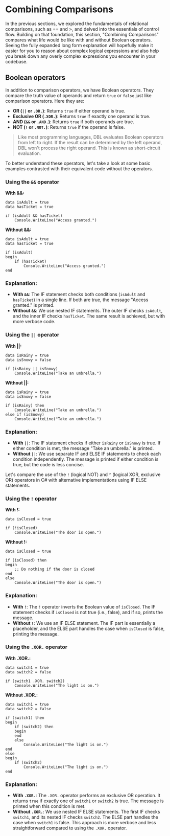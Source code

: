 # Combining Comparisons
In the previous sections, we explored the fundamentals of relational comparisons, such as == and >, and delved into the essentials of control flow. Building on that foundation, this section, "Combining Comparisons" compares what life would be like with and without Boolean operators. Seeing the fully expanded long form explanation will hopefully make it easier for you to reason about complex logical expressions and also help you break down any overly complex expressions you encounter in your codebase. 

## Boolean operators

In addition to comparison operators, we have Boolean operators. They compare the truth value of operands and return `true` or `false` just like comparison operators. Here they are:

- **OR (`||` or `.OR.`)**: Returns `true` if either operand is true.
- **Exclusive OR (`.XOR.`)**: Returns `true` if exactly one operand is true.
- **AND (`&&` or `.AND.`)**: Returns `true` if both operands are true.
- **NOT (`!` or `.NOT.`)**: Returns `true` if the operand is false.
<!--Consider formatting these as bullets rather than a numbered list, which implies steps-->

> Like most programming languages, DBL evaluates Boolean operators from left to right. If the result can be determined by the left operand, DBL won't process the right operand. This is known as short-circuit evaluation.

To better understand these operators, let's take a look at some basic examples contrasted with their equivalent code without the operators.

### Using the `&&` operator

**With &&:**

```dbl,ignore,does_not_compile
data isAdult = true
data hasTicket = true

if (isAdult && hasTicket)
    Console.WriteLine("Access granted.")
```

**Without &&:**

```dbl,ignore,does_not_compile
data isAdult = true
data hasTicket = true

if (isAdult)
begin
    if (hasTicket)
        Console.WriteLine("Access granted.")
end
```

### Explanation:

- **With `&&`**: The IF statement checks both conditions (`isAdult` and `hasTicket`) in a single line. If both are true, the message "Access granted." is printed.
- **Without `&&`**: We use nested IF statements. The outer IF checks `isAdult`, and the inner IF checks `hasTicket`. The same result is achieved, but with more verbose code.

### Using the `||` operator

**With ||:**

```dbl,ignore,does_not_compile
data isRainy = true
data isSnowy = false

if (isRainy || isSnowy)
    Console.WriteLine("Take an umbrella.")
```

**Without ||:**

```dbl,ignore,does_not_compile
data isRainy = true
data isSnowy = false

if (isRainy) then
    Console.WriteLine("Take an umbrella.")
else if (isSnowy)
    Console.WriteLine("Take an umbrella.")
```

### Explanation:

- **With `||`**: The IF statement checks if either `isRainy` or `isSnowy` is true. If either condition is met, the message "Take an umbrella." is printed.
- **Without `||`**: We use separate IF and ELSE IF statements to check each condition independently. The message is printed if either condition is true, but the code is less concise.

Let's compare the use of the `!` (logical NOT) and `^` (logical XOR, exclusive OR) operators in C# with alternative implementations using IF ELSE statements.

### Using the `!` operator

**With !:**

```dbl,ignore,does_not_compile
data isClosed = true

if (!isClosed)
    Console.WriteLine("The door is open.")
```

**Without !:**

```dbl,ignore,does_not_compile
data isClosed = true

if (isClosed) then
begin
    ;; Do nothing if the door is closed
end
else
    Console.WriteLine("The door is open.")
```

### Explanation:

- **With `!`**: The `!` operator inverts the Boolean value of `isClosed`. The IF statement checks if `isClosed` is not true (i.e., false), and if so, prints the message.
- **Without `!`**: We use an IF ELSE statement. The IF part is essentially a placeholder, and the ELSE part handles the case when `isClosed` is false, printing the message.

### Using the `.XOR.` operator

**With .XOR.:**

```dbl,ignore,does_not_compile
data switch1 = true
data switch2 = false

if (switch1 .XOR. switch2)
    Console.WriteLine("The light is on.")

```

**Without .XOR.:**

```dbl,ignore,does_not_compile
data switch1 = true
data switch2 = false

if (switch1) then
begin
    if (switch2) then
    begin
    end
    else
        Console.WriteLine("The light is on.")
end
else
begin
    if (switch2)
        Console.WriteLine("The light is on.")
end
```

### Explanation:

- **With `.XOR.`**: The `.XOR.` operator performs an exclusive OR operation. It returns `true` if exactly one of `switch1` or `switch2` is true. The message is printed when this condition is met.
- **Without `.XOR.`**: We use nested IF ELSE statements. The first IF checks `switch1`, and its nested IF checks `switch2`. The ELSE part handles the case when `switch1` is false. This approach is more verbose and less straightforward compared to using the `.XOR.` operator.


